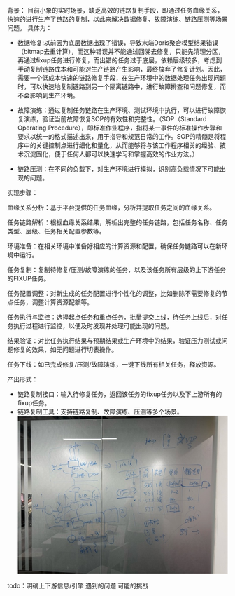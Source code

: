 背景：
目前小象的实时场景，缺乏高效的链路复制手段，即通过任务血缘关系，快速的进行生产了链路的复制，以此来解决数据修复、故障演练、链路压测等场景问题。
具体为：
- 数据修复:以前因为底层数据出现了错误，导致末端Doris聚合模型结果错误（bitmap去重计算），而这种错误并不能通过回溯去修复，只能先清理分区，再通过fixup任务进行修复，而出错的任务过于底层，依赖层级较多，考虑到手动复制链路成本和可能对生产链路产生影响，最终放弃了修复计划。因此，需要一个低成本快速的链路修复手段，在生产环境中的数据处理任务出现问题时，可以快速地复制链路到另一个隔离链路中，进行故障排查和问题修复，而不会影响到生产环境。
- 故障演练：通过复制任务链路在生产环境、测试环境中执行，可以进行故障恢复演练，验证当前故障恢复SOP的有效性和完整性。（SOP（Standard Operating Procedure），即标准作业程序，指将某一事件的标准操作步骤和要求以统一的格式描述出来，用于指导和规范日常的工作。SOP的精髓是将程序中的关键控制点进行细化和量化，从而能够将与该工作程序相关的经验、技术沉淀固化，便于任何人都可以快速学习和掌握高效的作业方法。）

- 链路压测：在不同的负载下，对生产环境进行模拟，识别高负载情况下可能出现的问题。

实现步骤：

血缘关系分析：基于平台提供的任务血缘，分析并提取任务之间的血缘关系。

任务链路解析：根据血缘关系结果，解析出完整的任务链路，包括任务名称、任务类型、层级、任务相关配置参数等。

环境准备：在相关环境中准备好相应的计算资源和配置，确保任务链路可以在新环境中运行。

任务复制：复制待修复/压测/故障演练的任务，以及该任务所有层级的上下游任务的FIXUP任务。

任务配置调整：对新生成的任务配置进行个性化的调整，比如删除不需要修复的节点任务，调整计算资源配额等。

任务执行与监控：选择起点任务和重点任务，批量提交上线，待任务上线后，对任务执行过程进行监控，以便及时发现并处理可能出现的问题。

结果验证：对比任务执行结果与预期结果或生产环境中的结果，验证压力测试或问题修复的效果，如无问题进行切表操作。

任务下线：如已完成修复/压测/故障演练，一键下线所有相关任务，释放资源。

产出形式：
- 链路复制接口：输入待修复任务，返回该任务的fixup任务以及下上游所有的fixup任务。
- 链路复制工具：支持链路复制、故障演练、压测等多个场景。
![alt text](image-1.png)



todo：明确上下游信息/引擎
遇到的问题
可能的挑战